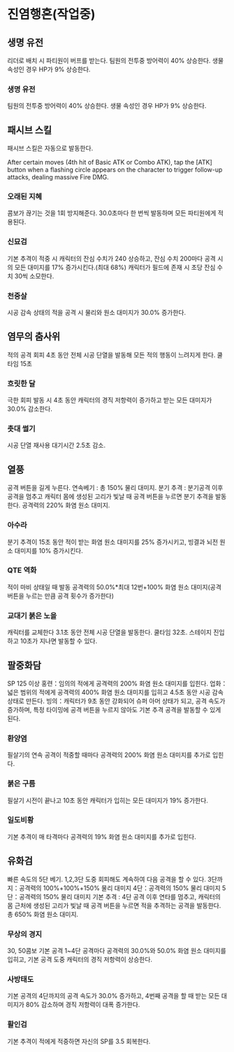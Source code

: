 # 진염행혼(작업중)

## 생명 유전

리더로 배치 시 파티원이 버프를 받는다.
팀원의 전투중 방어력이 40% 상승한다. 생물 속성인 경우 HP가 9% 상승한다.

### 생명 유전

팀원의 전투중 방어력이 40% 상승한다. 생물 속성인 경우 HP가 9% 상승한다.

## 패시브 스킬

패시브 스킬은 자동으로 발동한다.

After certain moves (4th hit of Basic ATK or Combo ATK), tap the [ATK] button when a flashing circle appears on the character to trigger follow-up attacks, dealing massive Fire DMG.

### 오래된 지혜

콤보가 끊기는 것을 1회 방지해준다. 30.0초마다 한 번씩 발동하며 모든 파티원에게 적용된다.

### 신묘검

기본 추격이 적중 시 캐릭터의 잔심 수치가 240 상승하고, 잔심 수치 200마다 공격 시의 모든 대미지를 17% 증가시킨다.(최대 68%)
캐릭터가 필드에 존재 시 초당 잔심 수치 30씩 소모한다.

### 천중살

시공 감속 상태의 적을 공격 시 물리와 원소 대미지가 30.0% 증가한다.

## 염무의 춤사위

적의 공격 회피
4초 동안 전체 시공 단열을 발동해 모든 적의 행동이 느려지게 한다. 쿨타임 15초

### 흐릿한 달

극한 회피 발동 시 4초 동안 캐릭터의 경직 저항력이 증가하고 받는 모든 대미지가 30.0% 감소한다.

### 촛대 썰기

시공 단열 재사용 대기시간 2.5초 감소.

## 열풍

공격 버튼을 길게 누른다.
연속베기 : 총 150% 물리 대미지.
분기 추격 : 분기공격 이후 공격을 멈추고 캐릭터 몸에 생성된 고리가 빛날 때 공격 버튼을 누르면 분기 추격을 발동한다. 공격력의 220% 화염 원소 대미지.

### 아수라

분기 추격이 15초 동안 적이 받는 화염 원소 대미지를 25% 증가시키고, 빙결과 뇌전 원소 대미지를 10% 증가시킨다.

### QTE 역화

적이 마비 상태일 때 발동
공격력의 50.0%\*최대 12번+100% 화염 원소 대미지(공격 버튼을 누르는 만큼 공격 횟수가 증가한다)

### 교대기 붉은 노을

캐릭터를 교체한다
3.1초 동안 전체 시공 단열을 발동한다. 쿨타임 32초.
스테이지 진입하고 10초가 지나면 발동할 수 있다.

## 팔중화담

SP 125 이상
홍련：임의의 적에게 공격력의 200% 화염 원소 대미지를 입힌다.
업화：넓은 범위의 적에게 공격력의 400% 화염 원소 대미지를 입히고 4.5초 동안 시공 감속 상태로 만든다.
빙의：캐릭터가 9초 동안 강화되어 슈퍼 아머 상태가 되고, 공격 속도가 증가하며, 특정 타이밍에 공격 버튼을 누르지 않아도 기본 추격 공격을 발동할 수 있게 된다.

### 환양염

필살기의 연속 공격이 적중할 때마다 공격력의 200% 화염 원소 대미지를 추가로 입힌다.

### 붉은 구름

필살기 시전이 끝나고 10초 동안 캐릭터가 입히는 모든 대미지가 19% 증가한다.

### 일도비황

기본 추격이 매 타격마다 공격력의 19% 화염 원소 대미지를 추가로 입힌다.

## 유화검

빠른 속도의 5단 베기. 1,2,3단 도중 회피해도 계속하여 다음 공격을 할 수 있다.
3단까지：공격력의 100%+100%+150% 물리 대미지
4단：공격력의 150% 물리 대미지
5단：공격력의 150% 물리 대미지
기본 추격 : 4단 공격 이후 연타를 멈추고, 캐릭터의 몸 근처에 생성된 고리가 빛날 때 공격 버튼을 누르면 적을 추격하는 공격을 발동한다. 총 650% 화염 원소 대미지.

### 무상의 경지

30, 50콤보
기본 공격 1~4단 공격마다 공격력의 30.0%와 50.0% 화염 원소 대미지를 입히고, 기본 공격 도중 캐릭터의 경직 저항력이 상승한다.

### 사방태도

기본 공격의 4단까지의 공격 속도가 30.0% 증가하고, 4번째 공격을 할 때 받는 모든 대미지가 80% 감소하며 경직 저항력이 대폭 증가한다.

### 활인검

기본 추격이 적에게 적중하면 자신의 SP를 3.5 회복한다.
